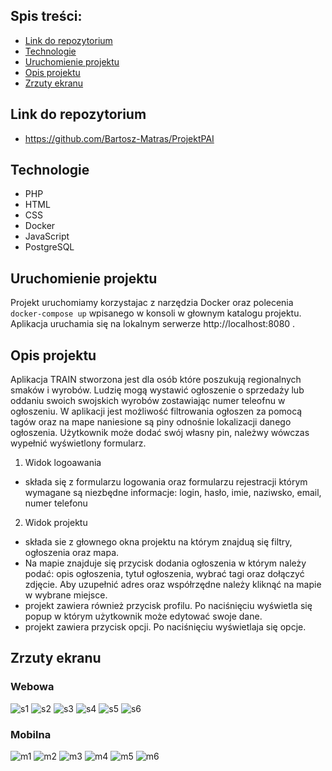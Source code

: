 ## Spis treści:
* [Link do repozytorium](#link-do-repo)
* [Technologie](#technologie)
* [Uruchomienie projektu](#uruchomienie-projektu)
* [Opis projektu](#opis-projektu)
* [Zrzuty ekranu](#zrzuty-ekranu)

## Link do repozytorium
* https://github.com/Bartosz-Matras/ProjektPAI

## Technologie
* PHP
* HTML
* CSS
* Docker
* JavaScript
* PostgreSQL

## Uruchomienie projektu
Projekt uruchomiamy korzystajac z narzędzia Docker oraz polecenia ```docker-compose up``` wpisanego w konsoli w głownym katalogu projektu. Aplikacja uruchamia się na 
lokalnym serwerze http://localhost:8080 .

## Opis projektu
Aplikacja TRAIN stworzona jest dla osób które poszukują regionalnych smaków i wyrobów. Ludzię mogą wystawić ogłoszenie o sprzedaży lub oddaniu swoich swojskich wyrobów 
zostawiając numer teleofnu w ogłoszeniu. W aplikacji jest możliwość filtrowania ogłoszen za pomocą tagów oraz na mape naniesione są piny odnośnie lokalizacji danego ogłoszenia.
Użytkownik może dodać swój własny pin, należwy wówczas wypełnić wyświetlony formularz.

1. Widok logoawania 
  - składa się z formularzu logowania oraz formularzu rejestracji którym wymagane są niezbędne informacje: login, hasło, imie, naziwsko, email, numer telefonu
  
2. Widok projektu
  - składa sie z głownego okna projektu na którym znajduą się filtry, ogłoszenia oraz mapa.
  - Na mapie znajduje się przycisk dodania ogłoszenia w którym należy podać: opis ogłoszenia, tytuł ogłoszenia, wybrać tagi oraz dołączyć zdjęcie. Aby uzupełnić adres 
  oraz współrzędne należy kliknąć na mapie w wybrane miejsce.
  - projekt zawiera również przycisk profilu. Po naciśnięciu wyświetla się popup w którym użytkownik może edytować swoje dane.
  - projekt zawiera przycisk opcji. Po naciśnięciu wyświetlaja się opcje.
  
## Zrzuty ekranu

### Webowa

![s1](https://user-images.githubusercontent.com/72404101/152818088-22cb0f73-1d14-4301-b44f-465c3e925f91.png)
![s2](https://user-images.githubusercontent.com/72404101/152818238-f743cb21-2f49-4095-8758-ede099c61993.png)
![s3](https://user-images.githubusercontent.com/72404101/152818250-a04b694e-2edc-49aa-9dbe-fb06f75ab91d.png)
![s4](https://user-images.githubusercontent.com/72404101/152818259-fd3332f1-1df1-4f1e-96f1-805d70411e00.png)
![s5](https://user-images.githubusercontent.com/72404101/152818266-bc5d70ae-5909-40fa-9c80-628595a1389b.png)
![s6](https://user-images.githubusercontent.com/72404101/152818276-d0c61c5b-7c42-4c01-bdbe-2aed56afa3c5.png)

### Mobilna

![m1](https://user-images.githubusercontent.com/72404101/152818349-81ccb0ed-195a-4b02-aaf2-ae602b1bb9d2.png)
![m2](https://user-images.githubusercontent.com/72404101/152818350-58063e49-5304-49e5-8b51-2471e65e5d8d.png)
![m3](https://user-images.githubusercontent.com/72404101/152818359-95518be5-4e7b-469a-aab2-1c103d006769.png)
![m4](https://user-images.githubusercontent.com/72404101/152818371-ab75c919-50c4-4e7b-b538-e15bedccce7c.png)
![m5](https://user-images.githubusercontent.com/72404101/152818381-736aed47-f8de-4ab7-809e-4a1076a003ad.png)
![m6](https://user-images.githubusercontent.com/72404101/152818386-eccb4e0e-88ad-424a-95a1-478bbdbd73f4.png)
